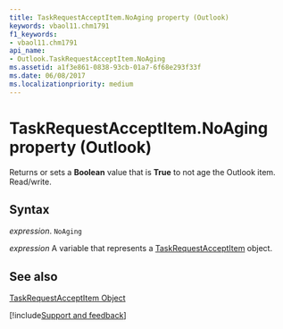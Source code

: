 ```yaml
---
title: TaskRequestAcceptItem.NoAging property (Outlook)
keywords: vbaol11.chm1791
f1_keywords:
- vbaol11.chm1791
api_name:
- Outlook.TaskRequestAcceptItem.NoAging
ms.assetid: a1f3e861-0838-93cb-01a7-6f68e293f33f
ms.date: 06/08/2017
ms.localizationpriority: medium
---
```



# TaskRequestAcceptItem.NoAging property (Outlook)

Returns or sets a **Boolean** value that is **True** to not age the Outlook item. Read/write.


## Syntax

_expression_. `NoAging`

_expression_ A variable that represents a [TaskRequestAcceptItem](Outlook.TaskRequestAcceptItem.md) object.


## See also


[TaskRequestAcceptItem Object](Outlook.TaskRequestAcceptItem.md)

[!include[Support and feedback](~/includes/feedback-boilerplate.md)]